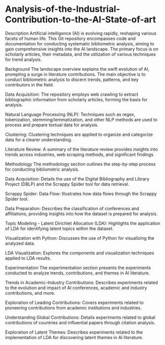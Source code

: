 # Analysis-of-the-Industrial-Contribution-to-the-AI-State-of-art

Description
Artificial intelligence (AI) is evolving rapidly, reshaping various facets of human life. This Git repository encompasses code and documentation for conducting systematic bibliometric analysis, aiming to gain comprehensive insights into the AI landscape. The primary focus is on scholarly articles, their metadata, and the utilization of various techniques for trend analysis.

Background
The landscape overview explains the swift evolution of AI, prompting a surge in literature contributions. The main objective is to conduct bibliometric analysis to discern trends, patterns, and key contributors in the field.

Data Acquisition: The repository employs web crawling to extract bibliographic information from scholarly articles, forming the basis for analysis.

Natural Language Processing (NLP): Techniques such as regex, tokenization, stemming/lemmatization, and other NLP methods are used to process and prepare textual data for analysis.

Clustering: Clustering techniques are applied to organize and categorize data for a clearer understanding.

Literature Review: A summary of the literature review provides insights into trends across industries, web scraping methods, and significant findings.

Methodology
The methodology section outlines the step-by-step process for conducting bibliometric analysis.

Data Acquisition: Details the use of the Digital Bibliography and Library Project (DBLP) and the Scrappy Spider tool for data retrieval.

Scrappy Spider: Data Flow: Illustrates how data flows through the Scrappy Spider tool.

Data Preparation: Describes the classification of conferences and affiliations, providing insights into how the dataset is prepared for analysis.

Topic Modeling - Latent Dirichlet Allocation (LDA): Highlights the application of LDA for identifying latent topics within the dataset.

Visualization with Python: Discusses the use of Python for visualizing the analyzed data.

LDA Visualization: Explores the components and visualization techniques applied to LDA results.

Experimentation
The experimentation section presents the experiments conducted to analyze trends, contributions, and themes in AI literature.

Trends in Academic-Industry Contributions: Describes experiments related to the evolution and impact of AI conferences, academic and industry contributions, and more.

Exploration of Leading Contributions: Covers experiments related to pioneering contributions from academic institutions and industries.

Understanding Global Contributions: Details experiments related to global contributions of countries and influential papers through citation analysis.

Exploration of Latent Themes: Describes experiments related to the implementation of LDA for discovering latent themes in AI literature.
